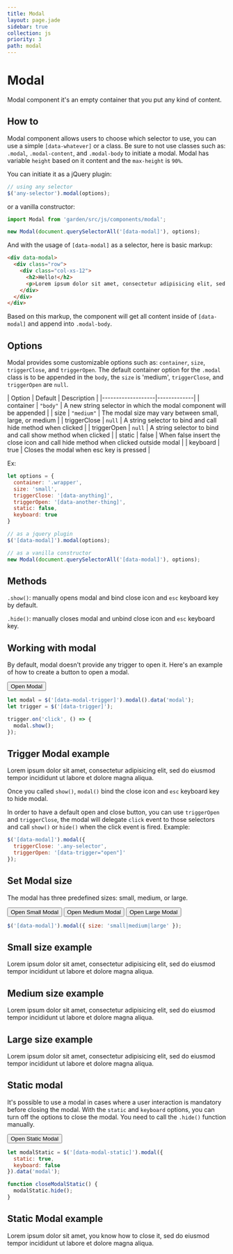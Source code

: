 ```yaml
---
title: Modal
layout: page.jade
sidebar: true
collection: js
priority: 3
path: modal
---
```


# Modal
<p class="lead">Modal component it's an empty container that you put any kind of content.</p>

## How to

Modal component allows users to choose which selector to use, you can use a simple `[data-whatever]` or a class. Be sure to not use classes such as: `.modal`, `.modal-content`, and `.modal-body` to initiate a modal. Modal has variable `height` based on it content and the `max-height` is `90%`.

You can initiate it as a jQuery plugin:

```js
// using any selector
$('any-selector').modal(options);
```

or a vanilla constructor:

```js
import Modal from 'garden/src/js/components/modal';

new Modal(document.querySelectorAll('[data-modal]'), options);
```

And with the usage of `[data-modal]` as a selector, here is basic markup:

```html
<div data-modal>
  <div class="row">
    <div class="col-xs-12">
      <h2>Hello!</h2>
      <p>Lorem ipsum dolor sit amet, consectetur adipisicing elit, sed do eiusmod tempor incididunt ut labore et dolore magna aliqua.</p>
    </div>
  </div>
</div>
```

Based on this markup, the component will get all content inside of `[data-modal]` and append into `.modal-body`.

## Options

Modal provides some customizable options such as: `container`, `size`, `triggerClose`, and `triggerOpen`. The default container option for the `.modal` class is to be appended in the `body`, the `size` is 'medium', `triggerClose`, and  `triggerOpen` are `null`.

| Option            | Default | Description |
|-------------------|-------------|
| container  | `"body"` | A new string selector in which the modal component will be appended |
| size | `"medium"` | The modal size may vary between small, large, or medium |
| triggerClose | `null` | A string selector to bind and call hide method when clicked |
| triggerOpen | `null` | A string selector to bind and call show method when clicked |
| static | false | When false insert the close icon and call hide method when clicked outside modal  |
| keyboard | true | Closes the modal when esc key is pressed |

Ex:

```js
let options = {
  container: '.wrapper',
  size: 'small',
  triggerClose: '[data-anything]',
  triggerOpen: '[data-another-thing]',
  static: false,
  keyboard: true
}

// as a jquery plugin
$('[data-modal]').modal(options);

// as a vanilla constructor
new Modal(document.querySelectorAll('[data-modal]'), options);
```

## Methods

`.show()`: manually opens modal and bind close icon and `esc` keyboard key by default.

`.hide()`: manually closes modal and unbind close icon and `esc` keyboard key.


## Working with modal

By default, modal doesn't provide any trigger to open it. Here's an example of how to create a button to open a modal.

<div class="example example-code">
  <button class="button button-primary" data-trigger>Open Modal</button>
</div>

```js
let modal = $('[data-modal-trigger]').modal().data('modal');
let trigger = $('[data-trigger]');

trigger.on('click', () => {
  modal.show();
});
```
<div data-modal-trigger class="hide">
  <div class="row">
    <div class="col-xs-12">
      <h2>Trigger Modal example</h2>
      <p>Lorem ipsum dolor sit amet, consectetur adipisicing elit, sed do eiusmod tempor incididunt ut labore et dolore magna aliqua.</p>
    </div>
  </div>
</div>

Once you called `show()`, `modal()` bind the close icon and `esc` keyboard key to hide modal.

 In order to have a default open and close button, you can use `triggerOpen` and `triggerClose`, the  modal will delegate `click` event to those selectors and call `show()` or `hide()` when the click event is fired. Example:

```js
$('[data-modal]').modal({
  triggerClose: '.any-selector',
  triggerOpen: '[data-trigger="open"]'
});
```

## Set Modal size

The modal has three predefined sizes: small, medium, or large.

<div class="example example-code align-center">
  <button class="button button-primary" data-trigger-small="open">Open Small Modal</button>
  <button class="button button-primary" data-trigger-medium="open">Open Medium Modal</button>
  <button class="button button-primary" data-trigger-large="open">Open Large Modal</button>
</div>

```js
$('[data-modal]').modal({ size: 'small|medium|large' });
```

<div data-modal-small class="hide">
  <div class="row">
    <div class="col-xs-12">
      <h2>Small size example</h2>
      <p>Lorem ipsum dolor sit amet, consectetur adipisicing elit, sed do eiusmod tempor incididunt ut labore et dolore magna aliqua.</p>
    </div>
  </div>
</div>

<div data-modal-medium class="hide">
  <div class="row">
    <div class="col-xs-12">
      <h2>Medium size example</h2>
      <p>Lorem ipsum dolor sit amet, consectetur adipisicing elit, sed do eiusmod tempor incididunt ut labore et dolore magna aliqua.</p>
    </div>
  </div>
</div>

<div data-modal-large class="hide">
  <div class="row">
    <div class="col-xs-12">
      <h2>Large size example</h2>
      <p>Lorem ipsum dolor sit amet, consectetur adipisicing elit, sed do eiusmod tempor incididunt ut labore et dolore magna aliqua.</p>
    </div>
  </div>
</div>

## Static modal

It's possible to use a modal in cases where a user interaction is mandatory before closing the modal.
With the `static` and `keyboard` options, you can turn off the options to close the modal.
You need to call the `.hide()` function manually.

<div class="example example-code">
  <button class="button button-primary" data-trigger-static="open">Open Static Modal</button>
</div>

```js
let modalStatic = $('[data-modal-static]').modal({
  static: true,
  keyboard: false
}).data('modal');

function closeModalStatic() {
  modalStatic.hide();
}
```

<div data-modal-static class="hide">
  <div class="row">
    <div class="col-xs-12">
      <h2>Static Modal example</h2>
      <p>Lorem ipsum dolor sit amet, you know how to close it, sed do eiusmod tempor incididunt ut labore et dolore magna aliqua.</p>
    </div>
  </div>
</div>
